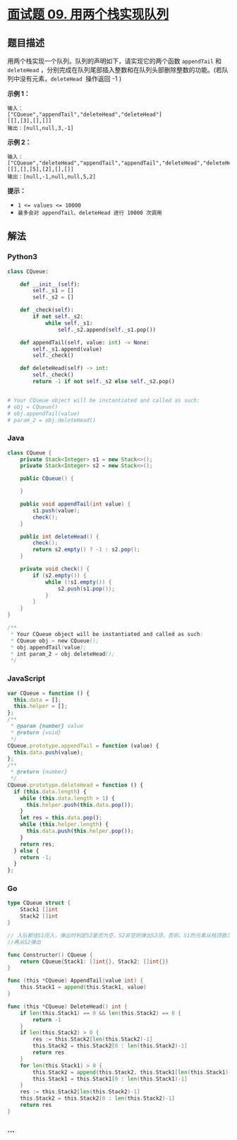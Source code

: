 # [面试题 09. 用两个栈实现队列](https://leetcode-cn.com/problems/yong-liang-ge-zhan-shi-xian-dui-lie-lcof/)

## 题目描述

用两个栈实现一个队列。队列的声明如下，请实现它的两个函数 `appendTail` 和 `deleteHead` ，分别完成在队列尾部插入整数和在队列头部删除整数的功能。(若队列中没有元素，`deleteHead`  操作返回 -1 )

**示例 1：**

```
输入：
["CQueue","appendTail","deleteHead","deleteHead"]
[[],[3],[],[]]
输出：[null,null,3,-1]
```

**示例 2：**

```
输入：
["CQueue","deleteHead","appendTail","appendTail","deleteHead","deleteHead"]
[[],[],[5],[2],[],[]]
输出：[null,-1,null,null,5,2]
```

**提示：**

- `1 <= values <= 10000`
- `最多会对 appendTail、deleteHead 进行 10000 次调用`

## 解法

<!-- tabs:start -->

### **Python3**

```python
class CQueue:

    def __init__(self):
        self._s1 = []
        self._s2 = []

    def _check(self):
        if not self._s2:
            while self._s1:
                self._s2.append(self._s1.pop())

    def appendTail(self, value: int) -> None:
        self._s1.append(value)
        self._check()

    def deleteHead(self) -> int:
        self._check()
        return -1 if not self._s2 else self._s2.pop()


# Your CQueue object will be instantiated and called as such:
# obj = CQueue()
# obj.appendTail(value)
# param_2 = obj.deleteHead()
```

### **Java**

```java
class CQueue {
    private Stack<Integer> s1 = new Stack<>();
    private Stack<Integer> s2 = new Stack<>();

    public CQueue() {

    }

    public void appendTail(int value) {
        s1.push(value);
        check();
    }

    public int deleteHead() {
        check();
        return s2.empty() ? -1 : s2.pop();
    }

    private void check() {
        if (s2.empty()) {
            while (!s1.empty()) {
                s2.push(s1.pop());
            }
        }
    }
}

/**
 * Your CQueue object will be instantiated and called as such:
 * CQueue obj = new CQueue();
 * obj.appendTail(value);
 * int param_2 = obj.deleteHead();
 */
```

### **JavaScript**

```js
var CQueue = function () {
  this.data = [];
  this.helper = [];
};
/**
 * @param {number} value
 * @return {void}
 */
CQueue.prototype.appendTail = function (value) {
  this.data.push(value);
};
/**
 * @return {number}
 */
CQueue.prototype.deleteHead = function () {
  if (this.data.length) {
    while (this.data.length > 1) {
      this.helper.push(this.data.pop());
    }
    let res = this.data.pop();
    while (this.helper.length) {
      this.data.push(this.helper.pop());
    }
    return res;
  } else {
    return -1;
  }
};
```

### **Go**

```go
type CQueue struct {
	Stack1 []int
	Stack2 []int
}

// 入队都往S1压入，弹出时判定S2是否为空，S2非空则弹出S2顶，否则，S1的元素从栈顶依次入S2
//再从S2弹出

func Constructor() CQueue {
	return CQueue{Stack1: []int{}, Stack2: []int{}}
}

func (this *CQueue) AppendTail(value int) {
	this.Stack1 = append(this.Stack1, value)
}

func (this *CQueue) DeleteHead() int {
	if len(this.Stack1) == 0 && len(this.Stack2) == 0 {
		return -1
	}
	if len(this.Stack2) > 0 {
		res := this.Stack2[len(this.Stack2)-1]
		this.Stack2 = this.Stack2[0 : len(this.Stack2)-1]
		return res
	}
	for len(this.Stack1) > 0 {
		this.Stack2 = append(this.Stack2, this.Stack1[len(this.Stack1)-1])
		this.Stack1 = this.Stack1[0 : len(this.Stack1)-1]
	}
	res := this.Stack2[len(this.Stack2)-1]
	this.Stack2 = this.Stack2[0 : len(this.Stack2)-1]
	return res
}
```

### **...**

```

```

<!-- tabs:end -->
